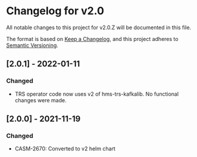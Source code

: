 # Changelog for v2.0

All notable changes to this project for v2.0.Z will be documented in this file.

The format is based on [Keep a Changelog](https://keepachangelog.com/en/1.0.0/),
and this project adheres to [Semantic Versioning](https://semver.org/spec/v2.0.0.html).

## [2.0.1] - 2022-01-11

### Changed

- TRS operator code now uses v2 of hms-trs-kafkalib.  No functional changes were made.

## [2.0.0] - 2021-11-19

### Changed

- CASM-2670: Converted to v2 helm chart
